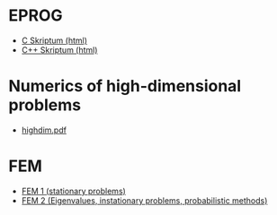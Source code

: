 # EPROG

- <a href="eprog_c.html"> C Skriptum (html) </a>
- <a href="eprog_cpp.html"> C++ Skriptum (html) </a>

# Numerics of high-dimensional problems

- <a href="highdim.pdf"> highdim.pdf </a>

# FEM

- <a href="FEM_VO.pdf"> FEM 1 (stationary problems) </a>
- <a href="highdim.pdf"> FEM 2 (Eigenvalues, instationary problems, probabilistic methods) </a>
